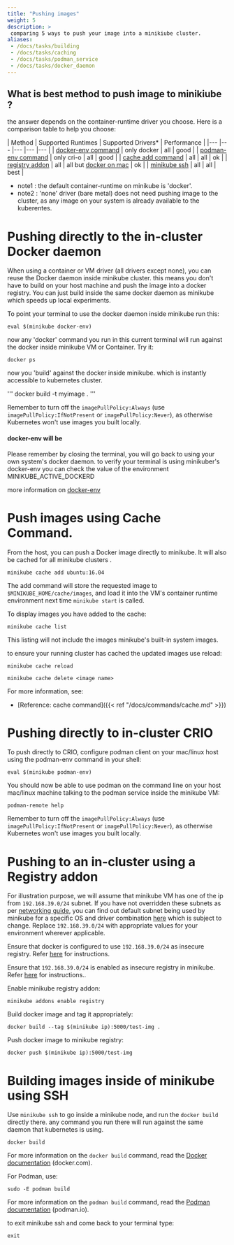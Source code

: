 ```yaml
---
title: "Pushing images"
weight: 5
description: >
 comparing 5 ways to push your image into a minikiube cluster.
aliases:
 - /docs/tasks/building
 - /docs/tasks/caching
 - /docs/tasks/podman_service
 - /docs/tasks/docker_daemon
---
```


## What is best method to push image to minikiube ?
the answer depends on the container-runtime driver you choose. 
Here is a comparison table to help you choose:



| Method   	| Supported Runtimes   	|  Supported Drivers* 	|  Performance 	|
|---	|---	|---	|---	|---	|
|  [docker-env command](http://localhost:1313/docs/handbook/pushing/#pushing-directly-to-the-in-cluster-docker-daemon)	|   only docker	|  all	|  good 	|
|  [podman-env command](http://localhost:1313/docs/handbook/pushing/#pushing-directly-to-in-cluster-crio)	|   only cri-o	|   all  |  good 	|
|  [cache add command](http://localhost:1313/docs/handbook/pushing/#push-images-using-cache-command) 	|  all 	| all   	|  ok 	|
|  [registry addon](http://localhost:1313/docs/handbook/pushing/#pushing-to-an-in-cluster-using-a-registry-addon)   |   all	|   all but [docker on mac](https://github.com/kubernetes/minikube/issues/7535) |  ok 	|
|  [minikube ssh](http://localhost:1313/docs/handbook/pushing/#building-images-inside-of-minikube-using-ssh)   |   all	|   all |  best 	|


* note1 : the default container-runtime on minikube is 'docker'.
* note2 : 'none' driver (bare metal) does not need pushing image to the cluster, as any image on your system is already available to the kuberentes.


# Pushing directly to the in-cluster Docker daemon
When using a container or VM driver (all drivers except none), you can reuse the Docker daemon inside minikube cluster.
this means you don't have to build on your host machine and push the image into a docker registry. You can just build inside the same docker daemon as minikube which speeds up local experiments.

To point your terminal to use the docker daemon inside minikube run this:

```shell
eval $(minikube docker-env)
```

now any 'docker' command you run in this current terminal will run against the docker inside minikube VM or Container.
Try it:

```shell
docker ps
```

now you 'build' against the docker inside minikube. which is instantly accessible to kubernetes cluster.

'''
docker build -t myimage .
'''

Remember to turn off the `imagePullPolicy:Always` (use `imagePullPolicy:IfNotPresent` or `imagePullPolicy:Never`), as otherwise Kubernetes won't use images you built locally.

#### docker-env will be 
Please remember by closing the terminal, you will go back to using your own system's docker daemon.
to verify your terminal is using minikuber's docker-env you can check the value of the environment MINIKUBE_ACTIVE_DOCKERD

more information on [docker-env](https://minikube.sigs.k8s.io/docs/commands/docker-env/)

# Push images using Cache Command.

From the host, you can push a Docker image directly to minikube. It will also be cached for all minikube clusters .

```shell
minikube cache add ubuntu:16.04
```

The add command will store the requested image to `$MINIKUBE_HOME/cache/images`, and load it into the VM's container runtime environment next time `minikube start` is called.

To display images you have added to the cache:

```shell
minikube cache list
```

This listing will not include the images minikube's built-in system images.

to ensure your running cluster has cached the updated images use reload:

```shell
minikube cache reload
```


```shell
minikube cache delete <image name>
```

For more information, see:

* [Reference: cache command]({{< ref "/docs/commands/cache.md" >}})


# Pushing directly to in-cluster CRIO

To push directly to CRIO, configure podman client on your mac/linux host using the podman-env command in your shell:

```shell
eval $(minikube podman-env)
```

You should now be able to use podman on the command line on your host mac/linux machine talking to the podman service inside the minikube VM:

```shell
podman-remote help
```

Remember to turn off the `imagePullPolicy:Always` (use `imagePullPolicy:IfNotPresent` or `imagePullPolicy:Never`), as otherwise Kubernetes won't use images you built locally.

# Pushing to an in-cluster using a Registry addon

For illustration purpose, we will assume that minikube VM has one of the ip from `192.168.39.0/24` subnet. If you have not overridden these subnets as per [networking guide](https://minikube.sigs.k8s.io/reference/networking/), you can find out default subnet being used by minikube for a specific OS and driver combination [here](https://github.com/kubernetes/minikube/blob/dfd9b6b83d0ca2eeab55588a16032688bc26c348/pkg/minikube/cluster/cluster.go#L408) which is subject to change. Replace `192.168.39.0/24` with appropriate values for your environment wherever applicable.

Ensure that docker is configured to use `192.168.39.0/24` as insecure registry. Refer [here](https://docs.docker.com/registry/insecure/) for instructions.

Ensure that `192.168.39.0/24` is enabled as insecure registry in minikube. Refer [here](https://minikube.sigs.k8s.io/Handbook/registry/insecure/) for instructions..

Enable minikube registry addon:

```shell
minikube addons enable registry
```

Build docker image and tag it appropriately:

```shell
docker build --tag $(minikube ip):5000/test-img .
```

Push docker image to minikube registry:

```shell
docker push $(minikube ip):5000/test-img
```

# Building images inside of minikube using SSH

Use `minikube ssh` to go inside a minikube node, and run the `docker build` directly there.
any command you run there will run against the same daemon that kubernetes is using.

```shell
docker build
```

For more information on the `docker build` command, read the [Docker documentation](https://docs.docker.com/engine/reference/commandline/build/) (docker.com).

For Podman, use:

```shell
sudo -E podman build
```

For more information on the `podman build` command, read the [Podman documentation](https://github.com/containers/libpod/blob/master/docs/source/markdown/podman-build.1.md) (podman.io).

to exit minikube ssh and come back to your terminal type:
```shell
exit
```
